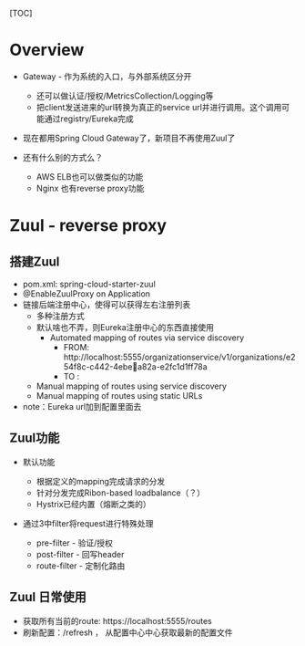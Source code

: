 [TOC]
# Overview
- Gateway - 作为系统的入口，与外部系统区分开
  - 还可以做认证/授权/MetricsCollection/Logging等
  - 把client发送进来的url转换为真正的service url并进行调用。这个调用可能通过registry/Eureka完成
  
- 现在都用Spring Cloud Gateway了，新项目不再使用Zuul了
- 还有什么别的方式么？ 
  - AWS ELB也可以做类似的功能
  - Nginx 也有reverse proxy功能

# Zuul - reverse proxy

## 搭建Zuul
- pom.xml: spring-cloud-starter-zuul
- @EnableZuulProxy on Application
- 链接后端注册中心，使得可以获得左右注册列表
  - 多种注册方式
  - 默认啥也不弄，则Eureka注册中心的东西直接使用
    - Automated mapping of routes via service discovery
      - FROM: http://localhost:5555/organizationservice/v1/organizations/e254f8c-c442-4ebea82a-e2fc1d1ff78a
      - TO  : 
  - Manual mapping of routes using service discovery
  - Manual mapping of routes using static URLs
- note：Eureka url加到配置里面去

## Zuul功能
- 默认功能
  - 根据定义的mapping完成请求的分发
  - 针对分发完成Ribon-based loadbalance（？）
  - Hystrix已经内置（熔断之类的）
  
- 通过3中filter将request进行特殊处理
  - pre-filter - 验证/授权
  - post-filter - 回写header
  - route-filter - 定制化路由 
 
 ## Zuul 日常使用
 - 获取所有当前的route: https://localhost:5555/routes
 - 刷新配置：/refresh ， 从配置中心中心获取最新的配置文件
  